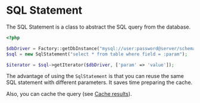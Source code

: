 # SQL Statement

The SQL Statement is a class to abstract the SQL query from the database.

```php
<?php

$dbDriver = Factory::getDbInstance("mysql://user:password@server/schema");
$sql = new SqlStatement("select * from table where field = :param");

$iterator = $sql->getIterator($dbDriver, ['param' => 'value']);
```

The advantage of using the `SqlStatement` is that you can reuse the same SQL statement with different parameters.
It saves time preparing the cache.

Also, you can cache the query (see [Cache results](cache.md)).

 
